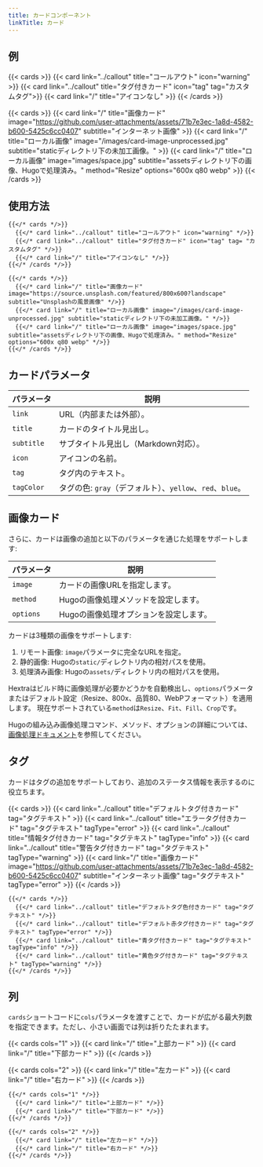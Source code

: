 ```yaml
---
title: カードコンポーネント
linkTitle: カード
---
```


## 例

{{< cards >}}
  {{< card link="../callout" title="コールアウト" icon="warning" >}}
  {{< card link="../callout" title="タグ付きカード" icon="tag" tag="カスタムタグ">}}
  {{< card link="/" title="アイコンなし" >}}
{{< /cards >}}

{{< cards >}}
  {{< card link="/" title="画像カード" image="https://github.com/user-attachments/assets/71b7e3ec-1a8d-4582-b600-5425c6cc0407" subtitle="インターネット画像" >}}
  {{< card link="/" title="ローカル画像" image="/images/card-image-unprocessed.jpg" subtitle="staticディレクトリ下の未加工画像。" >}}
  {{< card link="/" title="ローカル画像" image="images/space.jpg" subtitle="assetsディレクトリ下の画像、Hugoで処理済み。" method="Resize" options="600x q80 webp" >}}
{{< /cards >}}

## 使用方法

```
{{</* cards */>}}
  {{</* card link="../callout" title="コールアウト" icon="warning" */>}}
  {{</* card link="../callout" title="タグ付きカード" icon="tag" tag= "カスタムタグ" */>}}
  {{</* card link="/" title="アイコンなし" */>}}
{{</* /cards */>}}
```

```
{{</* cards */>}}
  {{</* card link="/" title="画像カード" image="https://source.unsplash.com/featured/800x600?landscape" subtitle="Unsplashの風景画像" */>}}
  {{</* card link="/" title="ローカル画像" image="/images/card-image-unprocessed.jpg" subtitle="staticディレクトリ下の未加工画像。" */>}}
  {{</* card link="/" title="ローカル画像" image="images/space.jpg" subtitle="assetsディレクトリ下の画像、Hugoで処理済み。" method="Resize" options="600x q80 webp" */>}}
{{</* /cards */>}}
```

## カードパラメータ

| パラメータ  | 説明                                                     |
|----------- |-----------------------------------------------------------------|
| `link`     | URL（内部または外部）。                                     |
| `title`    | カードのタイトル見出し。                                     |
| `subtitle` | サブタイトル見出し（Markdown対応）。                           |
| `icon`     | アイコンの名前。                                               |
| `tag`      | タグ内のテキスト。                                                    |
| `tagColor` | タグの色: `gray`（デフォルト）、`yellow`、`red`、`blue`。 |

## 画像カード

さらに、カードは画像の追加と以下のパラメータを通じた処理をサポートします:

| パラメータ  | 説明                                 |
|----------- |---------------------------------------------|
| `image`    | カードの画像URLを指定します。       |
| `method`   | Hugoの画像処理メソッドを設定します。        |
| `options`  | Hugoの画像処理オプションを設定します。 |

カードは3種類の画像をサポートします:

1. リモート画像: `image`パラメータに完全なURLを指定。
2. 静的画像: Hugoの`static/`ディレクトリ内の相対パスを使用。
3. 処理済み画像: Hugoの`assets/`ディレクトリ内の相対パスを使用。

Hextraはビルド時に画像処理が必要かどうかを自動検出し、`options`パラメータまたはデフォルト設定（Resize、800x、品質80、WebPフォーマット）を適用します。
現在サポートされている`method`は`Resize`、`Fit`、`Fill`、`Crop`です。

Hugoの組み込み画像処理コマンド、メソッド、オプションの詳細については、[画像処理ドキュメント](https://gohugo.io/content-management/image-processing/)を参照してください。

## タグ

カードはタグの追加をサポートしており、追加のステータス情報を表示するのに役立ちます。

{{< cards >}}
  {{< card link="../callout" title="デフォルトタグ付きカード" tag="タグテキスト" >}}
  {{< card link="../callout" title="エラータグ付きカード" tag="タグテキスト" tagType="error" >}}
  {{< card link="../callout" title="情報タグ付きカード" tag="タグテキスト" tagType="info" >}}
  {{< card link="../callout" title="警告タグ付きカード" tag="タグテキスト" tagType="warning" >}}
  {{< card link="/" title="画像カード" image="https://github.com/user-attachments/assets/71b7e3ec-1a8d-4582-b600-5425c6cc0407" subtitle="インターネット画像" tag="タグテキスト" tagType="error" >}}
{{< /cards >}}

```
{{</* cards */>}}
  {{</* card link="../callout" title="デフォルトタグ色付きカード" tag="タグテキスト" */>}}
  {{</* card link="../callout" title="デフォルト赤タグ付きカード" tag="タグテキスト" tagType="error" */>}}
  {{</* card link="../callout" title="青タグ付きカード" tag="タグテキスト" tagType="info" */>}}
  {{</* card link="../callout" title="黄色タグ付きカード" tag="タグテキスト" tagType="warning" */>}}
{{</* /cards */>}}
```

## 列

`cards`ショートコードに`cols`パラメータを渡すことで、カードが広がる最大列数を指定できます。ただし、小さい画面では列は折りたたまれます。

{{< cards cols="1" >}}
  {{< card link="/" title="上部カード" >}}
  {{< card link="/" title="下部カード" >}}
{{< /cards >}}

{{< cards cols="2" >}}
  {{< card link="/" title="左カード" >}}
  {{< card link="/" title="右カード" >}}
{{< /cards >}}

```
{{</* cards cols="1" */>}}
  {{</* card link="/" title="上部カード" */>}}
  {{</* card link="/" title="下部カード" */>}}
{{</* /cards */>}}

{{</* cards cols="2" */>}}
  {{</* card link="/" title="左カード" */>}}
  {{</* card link="/" title="右カード" */>}}
{{</* /cards */>}}
```
